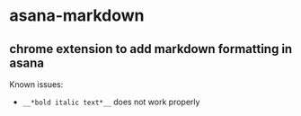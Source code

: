 # asana-markdown
## chrome extension to add markdown formatting in asana

Known issues:
 * `__*bold italic text*__` does not work properly
